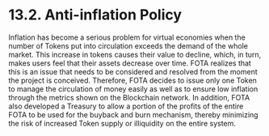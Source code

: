 # 13.2. Anti-inflation Policy

Inflation has become a serious problem for virtual economies when the number of Tokens put into circulation exceeds the demand of the whole market. This increase in tokens causes their value to decline, which, in turn, makes users feel that their assets decrease over time. FOTA realizes that this is an issue that needs to be considered and resolved from the moment the project is conceived. Therefore, FOTA decides to issue only one Token to manage the circulation of money easily as well as to ensure low inflation through the metrics shown on the Blockchain network. In addition, FOTA also developed a Treasury to allow a portion of the profits of the entire FOTA to be used for the buyback and burn mechanism, thereby minimizing the risk of increased Token supply or illiquidity on the entire system.
